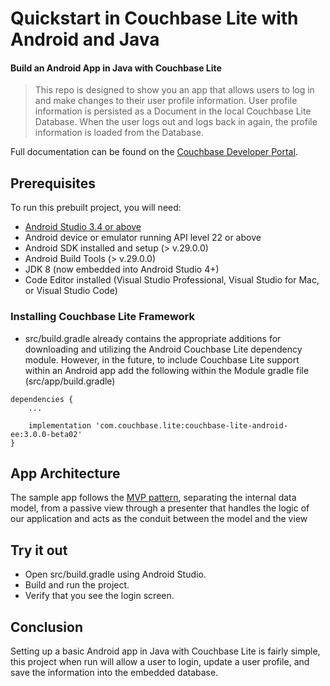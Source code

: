 # Quickstart in Couchbase Lite with Android and Java 
#### Build an Android App in Java with Couchbase Lite 

> This repo is designed to show you an app that allows users to log in and make changes to their user profile information.  User profile information is persisted as a Document in the local Couchbase Lite Database. When the user logs out and logs back in again, the profile information is loaded from the Database. 

Full documentation can be found on the [Couchbase Developer Portal](https://developer.couchbase.com/tutorial-quickstart-android-java-basic/).

## Prerequisites
To run this prebuilt project, you will need:

- [Android Studio 3.4 or above](https://developer.android.com/studio)
- Android device or emulator running API level 22 or above 
- Android SDK installed and setup (> v.29.0.0)
- Android Build Tools (> v.29.0.0)
- JDK 8 (now embedded into Android Studio 4+)
- Code Editor installed (Visual Studio Professional, Visual Studio for Mac, or Visual Studio Code)

### Installing Couchbase Lite Framework

- src/build.gradle already contains the appropriate additions for downloading and utilizing the Android Couchbase Lite dependency module. However, in the future, to include Couchbase Lite support within an Android app add the following within the Module gradle file (src/app/build.gradle)

```
dependencies {
    ...

    implementation 'com.couchbase.lite:couchbase-lite-android-ee:3.0.0-beta02'
}
```

## App Architecture

The sample app follows the [MVP pattern](https://en.wikipedia.org/wiki/Model%E2%80%93view%E2%80%93presenter), separating the internal data model, from a passive view through a presenter that handles the logic of our application and acts as the conduit between the model and the view

## Try it out

* Open src/build.gradle using Android Studio.
* Build and run the project.
* Verify that you see the login screen.

## Conclusion

Setting up a basic Android app in Java with Couchbase Lite is fairly simple, this project when run will allow a user to login, update a user profile, and save the information into the embedded database.

